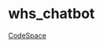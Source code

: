 # whs_chatbot

[CodeSpace](https://prod.liveshare.vsengsaas.visualstudio.com/join?06898F4AC4C85A7FE6F7F1248283820DC8A8)

